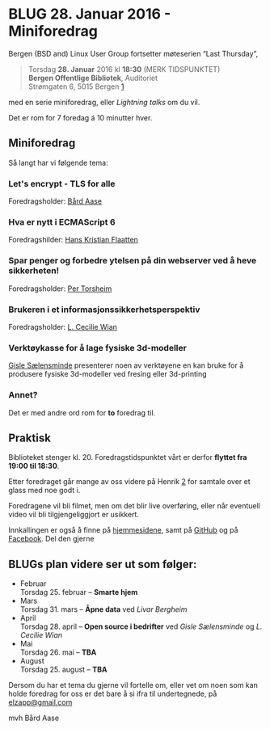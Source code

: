 # BLUG 28. Januar 2016 - Miniforedrag
Bergen (BSD and) Linux User Group fortsetter møteserien “Last Thursday”,

> Torsdag **28. Januar** 2016 kl **18:30** (MERK TIDSPUNKTET)  
> **Bergen Offentlige Bibliotek**, Auditoriet  
> Strømgaten 6, 5015 Bergen [1](http://www.openstreetmap.org/way/159540995)

med en serie miniforedrag, eller *Lightning talks* om du vil.

Det er rom for 7 foredag á 10 minutter hver.

## Miniforedrag

Så langt har vi følgende tema:

### Let's encrypt - TLS for alle
Foredragsholder: [Bård Aase](http://blog.elzapp.com)

### Hva er nytt i ECMAScript 6
Foredragshilder: [Hans Kristian Flaatten](https://starefossen.github.io/)

### Spar penger og forbedre ytelsen på din webserver ved å heve sikkerheten!
Foredragsholder: [Per Torsheim](https://godpraksis.no/)

### Brukeren i et informasjonssikkerhetsperspektiv
Foredragsholder: [L. Cecilie Wian](http://likevel.net/)

### Verktøykasse for å lage fysiske 3d-modeller
[Gisle Sælensminde](https://github.com/gizle) presenterer noen av verktøyene en kan bruke for å produsere
fysiske 3d-modeller ved fresing eller 3d-printing

### Annet?
Det er med andre ord rom for **to** foredrag til.

## Praktisk

Biblioteket stenger kl. 20. Foredragstidspunktet vårt er derfor
**flyttet fra 19:00 til 18:30**.

Etter foredraget går mange av oss videre på Henrik [2](http://www.openstreetmap.org/node/287763936) for samtale over
et glass med noe godt i.

Foredragene vil bli filmet, men om det blir live overføring, eller når eventuell video vil bli tilgjengeliggjort er usikkert.

Innkallingen er også å finne på [hjemmesidene](http://www.blug.linux.no/), samt på [GitHub](https://github.com/BLUG/blug-propaganda/blob/master/innkallinger/2016/2016-01.miniforedrag.md)
 og på [Facebook](https://www.facebook.com/events/1661757997446263/).
Del den gjerne

## BLUGs plan videre ser ut som følger:

* Februar  
  Torsdag 25. februar – **Smarte hjem**
* Mars  
  Torsdag 31. mars – **Åpne data** ved *Livar Bergheim*
* April  
  Torsdag 28. april – **Open source i bedrifter** ved *Gisle Sælensminde* og *L. Cecilie Wian*
* Mai  
  Torsdag 26. mai – **TBA**
* August  
  Torsdag 25. august – **TBA**

Dersom du har et tema du gjerne vil fortelle om, eller vet om noen som 
kan holde foredrag for oss er det bare å si ifra til undertegnede, 
på elzapp@gmail.com

mvh Bård Aase
